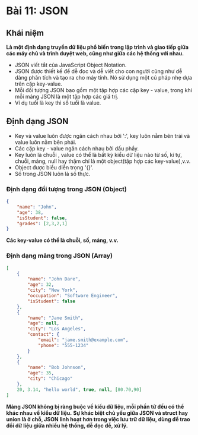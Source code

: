 # Bài 11: JSON 

## Khái niệm

__Là một định dạng truyền dữ liệu phổ biến trong lập trình và giao tiếp giữa các máy chủ và trình duyệt web, cũng như giữa các hệ thống với nhau.__

+ JSON viết tắt của JavaScript Object Notation.
+ JSON được thiết kế để dễ đọc và dễ viết cho con người cũng như dễ dàng phân tích và tạo ra cho máy tính. Nó sử dụng một cú pháp nhẹ dựa trên cặp key-value.
+ Mỗi đối tượng JSON bao gồm một tập hợp các cặp key - value, trong khi mỗi mảng JSON là một tập hợp các giá trị.
+ Ví dụ tuổi là key thì số tuổi là value.

## Định dạng JSON

+ Key và value luôn được ngăn cách nhau bởi ':', key luôn nằm bên trái và value luôn nằm bên phải.
+ Các cặp key - value ngăn cách nhau bởi dấu phẩy.
+ Key luôn là chuỗi , value có thể là bất kỳ kiểu dữ liệu nào từ số, kí tự, chuỗi, mảng, null hay thậm chí là một object(tập hợp các key-value),v.v.
+ Object được biểu diễn trong '{}'.
+ Số trong JSON luôn là số thực.

### Định dạng đối tượng trong JSON (Object)

```json
{
    "name": "John",
    "age": 38,
    "isStudent": false,
    "grades": [2,3,2,1]
}
```
__Các key-value có thể là chuỗi, số, mảng, v.v.__

### Định dạng mảng trong JSON (Array)

```json
[
    {
        "name": "John Dare",
        "age": 32,
        "city": "New York",
        "occupation": "Software Engineer",
        "isStudent": false
    },
    {
        "name": "Jane Smith",
        "age": null,
        "city": "Los Angeles",
        "contact": {
            "email": "jame.smith@example.com",
            "phone": "555-1234"
        }
    },
    {
        "name": "Bob Johnson",
        "age": 35,
        "city": "Chicago"
    },
    20, 3.14, "hello world", true, null, [80.70,90]
]

```
__Mảng JSON không bị ràng buộc về kiểu dữ liệu, mỗi phần tử đều có thể khác nhau về kiểu dữ liệu.__
__Sự khác biệt chủ yếu giữa JSON và struct hay union là ở chỗ, JSON linh hoạt hơn trong việc lưu trữ dữ liệu, dùng để trao đổi dữ liệu giữa nhiều hệ thống, dễ đọc dễ, xử lý.__

